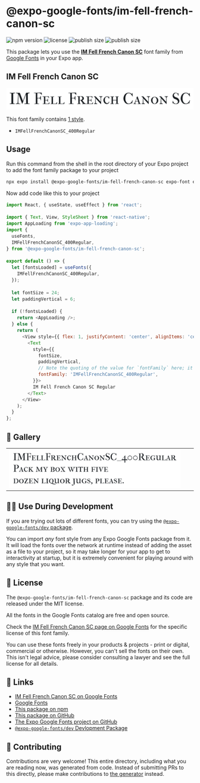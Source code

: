 # @expo-google-fonts/im-fell-french-canon-sc

![npm version](https://flat.badgen.net/npm/v/@expo-google-fonts/im-fell-french-canon-sc)
![license](https://flat.badgen.net/github/license/expo/google-fonts)
![publish size](https://flat.badgen.net/packagephobia/install/@expo-google-fonts/im-fell-french-canon-sc)
![publish size](https://flat.badgen.net/packagephobia/publish/@expo-google-fonts/im-fell-french-canon-sc)

This package lets you use the [**IM Fell French Canon SC**](https://fonts.google.com/specimen/IM+Fell+French+Canon+SC) font family from [Google Fonts](https://fonts.google.com/) in your Expo app.

## IM Fell French Canon SC

![IM Fell French Canon SC](./font-family.png)

This font family contains [1 style](#-gallery).

- `IMFellFrenchCanonSC_400Regular`

## Usage

Run this command from the shell in the root directory of your Expo project to add the font family package to your project
```sh
npx expo install @expo-google-fonts/im-fell-french-canon-sc expo-font expo-app-loading
```

Now add code like this to your project
```js
import React, { useState, useEffect } from 'react';

import { Text, View, StyleSheet } from 'react-native';
import AppLoading from 'expo-app-loading';
import {
  useFonts,
  IMFellFrenchCanonSC_400Regular,
} from '@expo-google-fonts/im-fell-french-canon-sc';

export default () => {
  let [fontsLoaded] = useFonts({
    IMFellFrenchCanonSC_400Regular,
  });

  let fontSize = 24;
  let paddingVertical = 6;

  if (!fontsLoaded) {
    return <AppLoading />;
  } else {
    return (
      <View style={{ flex: 1, justifyContent: 'center', alignItems: 'center' }}>
        <Text
          style={{
            fontSize,
            paddingVertical,
            // Note the quoting of the value for `fontFamily` here; it expects a string!
            fontFamily: 'IMFellFrenchCanonSC_400Regular',
          }}>
          IM Fell French Canon SC Regular
        </Text>
      </View>
    );
  }
};

```

## 🔡 Gallery


||||
|-|-|-|
|![IMFellFrenchCanonSC_400Regular](./IMFellFrenchCanonSC_400Regular.ttf.png)||||


## 👩‍💻 Use During Development

If you are trying out lots of different fonts, you can try using the [`@expo-google-fonts/dev` package](https://github.com/expo/google-fonts/tree/master/font-packages/dev#readme).

You can import *any* font style from any Expo Google Fonts package from it. It will load the fonts
over the network at runtime instead of adding the asset as a file to your project, so it may take longer
for your app to get to interactivity at startup, but it is extremely convenient
for playing around with any style that you want.

## 📖 License

The `@expo-google-fonts/im-fell-french-canon-sc` package and its code are released under the MIT license.

All the fonts in the Google Fonts catalog are free and open source.

Check the [IM Fell French Canon SC page on Google Fonts](https://fonts.google.com/specimen/IM+Fell+French+Canon+SC) for the specific license of this font family.

You can use these fonts freely in your products & projects - print or digital, commercial or otherwise. However, you can't sell the fonts on their own. This isn't legal advice, please consider consulting a lawyer and see the full license for all details.

## 🔗 Links

- [IM Fell French Canon SC on Google Fonts](https://fonts.google.com/specimen/IM+Fell+French+Canon+SC)
- [Google Fonts](https://fonts.google.com/)
- [This package on npm](https://www.npmjs.com/package/@expo-google-fonts/im-fell-french-canon-sc)
- [This package on GitHub](https://github.com/expo/google-fonts/tree/master/font-packages/im-fell-french-canon-sc)
- [The Expo Google Fonts project on GitHub](https://github.com/expo/google-fonts)
- [`@expo-google-fonts/dev` Devlopment Package](https://github.com/expo/google-fonts/tree/master/font-packages/dev)

## 🤝 Contributing

Contributions are very welcome! This entire directory, including what you are reading now, was generated from code. Instead of submitting PRs to this directly, please make contributions to [the generator](https://github.com/expo/google-fonts/tree/master/packages/generator) instead.
